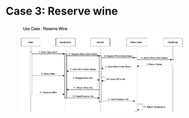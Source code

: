 # Case 3: Reserve wine

<figure><img src="../../.gitbook/assets/Untitled (1).png" alt=""><figcaption></figcaption></figure>
